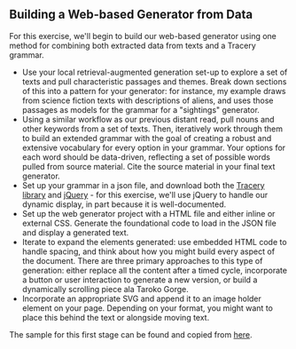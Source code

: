 ## Building a Web-based Generator from Data

For this exercise, we'll begin to build our web-based generator using one method for combining both extracted data from texts and a Tracery grammar. 

- Use your local retrieval-augmented generation set-up to explore a set of texts and pull characteristic passages and themes. Break down sections of this into a pattern for your generator: for instance, my example draws from science fiction texts with descriptions of aliens, and uses those passages as models for the grammar for a "sightings" generator. 
- Using a similar workflow as our previous distant read, pull nouns and other keywords from a set of texts. Then, iteratively work through them to build an extended grammar with the goal of creating a robust and extensive vocabulary for every option in your grammar. Your options for each word should be data-driven, reflecting a set of possible words pulled from source material. Cite the source material in your final text generator.
- Set up your grammar in a json file, and download both the [Tracery library](https://github.com/galaxykate/tracery/blob/master/js/tracery.min.js) and [jQuery](https://jquery.com/download/) - for this exercise, we'll use jQuery to handle our dynamic display, in part because it is well-documented.
- Set up the web generator project with a HTML file and either inline or external CSS. Generate the foundational code to load in the JSON file and display a generated text. 
- Iterate to expand the elements generated: use embedded HTML code to handle spacing, and think about how you might build every aspect of the document. There are three primary approaches to this type of generation: either replace all the content after a timed cycle, incorporate a button or user interaction to generate a new version, or build a dynamically scrolling piece ala Taroko Gorge.
- Incorporate an appropriate SVG and append it to an image holder element on your page. Depending on your format, you might want to place this behind the text or alongside moving text.

The sample for this first stage can be found and copied from [here](text_gen/index.html).